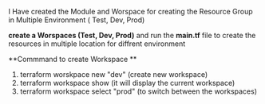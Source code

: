 I Have created the Module and Worspace  for creating the Resource Group in Multiple Environment ( Test, Dev, Prod)


**create a Worspaces (Test, Dev, Prod)** and run the **main.tf** file to create the resources in multiple location for diffrent environment

**Commmand to create Workspace **
1. terraform worskpace new "dev" (create new workspace)
2. terraform workspace show (it will display the current workspace)
3. terraform workspace select "prod" (to switch between the workspaces)
